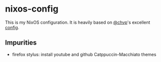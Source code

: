 # nixos-config

This is my NixOS configuration. It is heavily based on [@chvp](https://github.com/chvp)'s excellent [config](https://github.com/chvp/nixos-config).

## Impurities

- firefox stylus: install youtube and github Catppuccin-Macchiato themes
